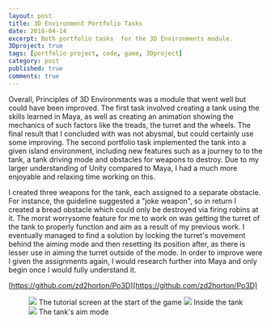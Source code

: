 ```yaml
---
layout: post
title: 3D Environment Portfolio Tasks
date: 2018-04-14
excerpt: Both portfolio tasks  for the 3D Environments module.
3Dproject: true
tags: [portfolio project, code, game, 3Dproject]
category: post
published: true
comments: true
---
```

Overall, Principles of 3D Environments was a module that went well but could have been improved. The first task involved creating a tank using the skills learned in Maya, as well as creating an animation showing the mechanics of such factors like the treads, the turret and the wheels.  The final result that I concluded with was not abysmal, but could certainly use some improving. 
The second portfolio task implemented the tank into a given island environment, including new features such as a journey to to the tank, a tank driving mode and obstacles for weapons to destroy. Due to my larger understanding of Unity compared to Maya, I had a much more enjoyable and relaxing time working on this. 

I created three weapons for the tank, each assigned to a separate obstacle. For instance, the guideline suggested a "joke weapon", so in return I created a bread obstacle which could only be destroyed via firing robins at it. The morst worrysome feature for me to work on was getting the turret of the tank to properly function and aim as a result of my previous work. I eventually managed to find a solution by locking the turret's movement behind the aiming mode and then resetting its position after, as there is lesser use in aiming the turret outside of the mode. In order to improve were I given the assignments again, I would research further into Maya and only begin once I would fully understand it. 


[https://github.com/zd2horton/Po3D](https://github.com/zd2horton/Po3D)
<figure>
<a href="https://i.imgur.com/glzDBXx.png"><img src="https://i.imgur.com/glzDBXx.png"></a>
The tutorial screen at the start of the game
<a href="https://i.imgur.com/oJEHgik.png"><img src="https://i.imgur.com/oJEHgik.png"></a>
Inside the tank
<a href="https://i.imgur.com/NlZ2d6s.png"><img src="https://i.imgur.com/NlZ2d6s.png"></a>
The tank's aim mode
</figure>